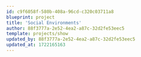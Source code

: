 ```yaml
---
id: c9f6058f-580b-408a-96cd-c320c03711a8
blueprint: project
title: 'Social Environments'
author: 88f3777a-2e52-4ea2-a87c-32d2fe53eec5
template: projects/show
updated_by: 88f3777a-2e52-4ea2-a87c-32d2fe53eec5
updated_at: 1722165163
---
```

